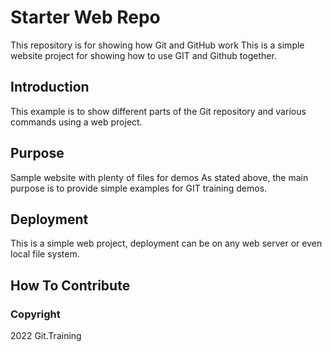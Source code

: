 # Starter Web Repo

This repository is for showing how Git and GitHub work
This is a simple website project for
showing how to use GIT and Github together.

## Introduction

This example is to show different parts
of the Git repository and various commands
using a web project.

## Purpose

Sample website with plenty of files for demos
As stated above, the main purpose is to
provide simple examples for GIT training
demos.

## Deployment

This is a simple web project, deployment
can be on any web server or even local
file system.

## How To Contribute

### Copyright

2022 Git.Training